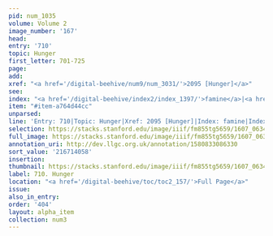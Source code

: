 ```yaml
---
pid: num_1035
volume: Volume 2
image_number: '167'
head:
entry: '710'
topic: Hunger
first_letter: 701-725
page:
add:
xref: "<a href='/digital-beehive/num9/num_3031/'>2095 [Hunger]</a>"
see:
index: "<a href='/digital-beehive/index2/index_1397/'>famine</a>|<a href='/digital-beehive/index2/index_1905/'>hunger</a>"
item: "#item-a764d44cc"
unparsed:
line: 'Entry: 710|Topic: Hunger|Xref: 2095 [Hunger]|Index: famine|Index: hunger|#item-a764d44cc'
selection: https://stacks.stanford.edu/image/iiif/fm855tg5659/1607_0634/384,4058,2869,849/full/0/default.jpg
full_image: https://stacks.stanford.edu/image/iiif/fm855tg5659/1607_0634/full/full/0/default.jpg
annotation_uri: http://dev.llgc.org.uk/annotation/1580833086330
sort_value: '216714058'
insertion:
thumbnail: https://stacks.stanford.edu/image/iiif/fm855tg5659/1607_0634/384,4058,600,180/250,/0/default.jpg
label: 710. Hunger
location: "<a href='/digital-beehive/toc/toc2_157/'>Full Page</a>"
issue:
also_in_entry:
order: '404'
layout: alpha_item
collection: num3
---
```

